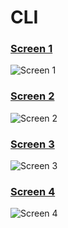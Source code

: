 # CLI
### [Screen 1](https://i.ibb.co/ZdJgzs2/Screen-1.png)
![Screen 1](https://i.ibb.co/ZdJgzs2/Screen-1.png)

### [Screen 2](https://i.ibb.co/NTgMJMF/Screen-2.png)
![Screen 2](https://i.ibb.co/NTgMJMF/Screen-2.png)

### [Screen 3](https://i.ibb.co/VmcRRvd/Screen-3.png)
![Screen 3](https://i.ibb.co/VmcRRvd/Screen-3.png)

### [Screen 4](https://i.ibb.co/0ynDh3W/Screen-4.png)
![Screen 4](https://i.ibb.co/0ynDh3W/Screen-4.png)

